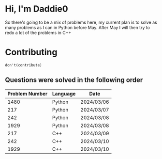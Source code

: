 # Hi, I'm Daddie0

So there's going to be a mix of problems here, my current plan is to solve as many problems as I can in Python
before May. After May I will then try to redo a lot of the problems in C++

# Contributing
```
don't(contribute)
```

## Questions were solved in the following order
| Problem Number | Language | Date       |
| -------------- | -------- | ---------- |
| 1480           | Python   | 2024/03/06 |
| 217            | Python   | 2024/03/07 |
| 242            | Python   | 2024/03/08 |
| 1929           | Python   | 2024/03/08 |
| 217            | C++      | 2024/03/09 |
| 242            | C++      | 2024/03/10 |
| 1929           | C++      | 2024/03/10 |